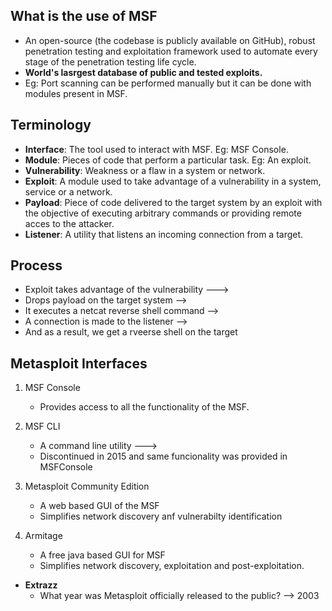 ## What is the use of MSF
* An open-source (the codebase is publicly available on GitHub), robust penetration testing and exploitation framework used to automate every stage of the penetration testing life cycle.
* **World's lasrgest database of public and tested exploits.**
* Eg: Port scanning can be performed manually but it can be done with modules present in MSF.

## Terminology
* **Interface**: The tool used to interact with MSF. Eg: MSF Console.
* **Module**: Pieces of code that perform a particular task. Eg: An exploit.
* **Vulnerability**: Weakness or a flaw in a system or network.
* **Exploit**: A module used to take advantage of a vulnerability in a system, service or a network.
* **Payload**: Piece of code delivered to the target system by an  exploit with the objective of executing arbitrary commands or providing remote acces to the attacker.
* **Listener**: A utility that listens an incoming connection from a target.

## Process
* Exploit takes advantage of the vulnerability --->
* Drops payload on the target system -->
* It executes a netcat reverse shell command -->
* A connection is made to the listener -->
* And as a result, we get a rveerse shell on the target

## Metasploit Interfaces
1. MSF Console
    * Provides access to all the functionality of the MSF.
  
2. MSF CLI
   * A command line utility --->
   * Discontinued in 2015 and same funcionality was provided in MSFConsole
  
3. Metasploit Community Edition
   * A web based GUI of the MSF
   * Simplifies network discovery anf vulnerabilty identification
  
4. Armitage
   * A free java based GUI for MSF
   * Simplifies network discovery, exploitation and post-exploitation.
  

* **Extrazz**
  * What year was Metasploit officially released to the public? --> 2003

